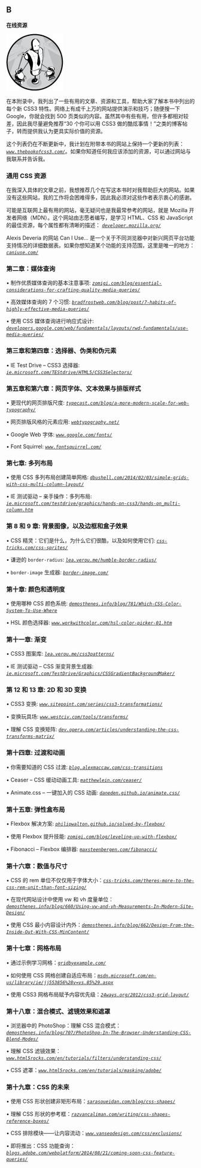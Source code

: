 ## B

**在线资源**

![Image](img/common-01.jpg)

在本附录中，我列出了一些有用的文章、资源和工具，帮助大家了解本书中列出的每个新 CSS3 特性。网络上有成千上万的网站提供演示和技巧；随便搜一下 Google，你就会找到 500 页类似的内容。虽然其中有些有用，但许多都相对较差，因此我尽量避免推荐“30 个你可以用 CSS3 做的酷炫事情！”之类的博客帖子，转而提供我认为更具实际价值的资源。

这个列表仍在不断更新中，我计划在附带本书的网站上保持一个更新的列表： *[`www.thebookofcss3.com/`](http://www.thebookofcss3.com/)*。如果你知道任何我应该添加的资源，可以通过网站与我联系并告诉我。

### 通用 CSS 资源

在我深入具体的文章之前，我想推荐几个在写这本书时对我帮助巨大的网站。如果没有这些网站，我的工作将会困难得多，因此我必须对这些作者表示衷心的感谢。

可能是互联网上最有用的网站，毫无疑问也是我最常参考的网站，就是 Mozilla 开发者网络（MDN）。这个网站由志愿者编写，是学习 HTML、CSS 和 JavaScript 的最佳资源，每个属性都有清晰的描述： *[`developer.mozilla.org/`](https://developer.mozilla.org/)*

Alexis Deveria 的网站 Can I Use… 是一个关于不同浏览器中对新兴网页平台功能支持情况的详细数据表。如果你想知道某个功能的支持范围，这里是唯一的地方： *[`caniuse.com/`](http://caniuse.com/)*

### 第二章：媒体查询

• 制作优质媒体查询的基本注意事项: *[`zomigi.com/blog/essential-considerations-for-crafting-quality-media-queries/`](http://zomigi.com/blog/essential-considerations-for-crafting-quality-media-queries/)*

• 高效媒体查询的 7 个习惯: *[`bradfrostweb.com/blog/post/7-habits-of-highly-effective-media-queries/`](http://bradfrostweb.com/blog/post/7-habits-of-highly-effective-media-queries/)*

• 使用 CSS 媒体查询进行响应式设计: *[`developers.google.com/web/fundamentals/layouts/rwd-fundamentals/use-media-queries/`](https://developers.google.com/web/fundamentals/layouts/rwd-fundamentals/use-media-queries/)*

### 第三章和第四章：选择器、伪类和伪元素

• IE Test Drive – CSS3 选择器: *[`ie.microsoft.com/TEStdrive/HTML5/CSS3Selectors/`](http://ie.microsoft.com/TEStdrive/HTML5/CSS3Selectors/)*

### 第五章和第六章：网页字体、文本效果与排版样式

• 更现代的网页排版尺度: *[`typecast.com/blog/a-more-modern-scale-for-web-typography/`](http://typecast.com/blog/a-more-modern-scale-for-web-typography/)*

• 网页排版风格的元素应用: *[`webtypography.net/`](http://webtypography.net/)*

• Google Web 字体: *[`www.google.com/fonts/`](https://www.google.com/fonts/)*

• Font Squirrel: *[`www.fontsquirrel.com/`](http://www.fontsquirrel.com/)*

### 第七章: 多列布局

• 使用 CSS 多列布局创建简单网格: *[`dbushell.com/2014/02/03/simple-grids-with-css-multi-column-layout/`](http://dbushell.com/2014/02/03/simple-grids-with-css-multi-column-layout/)*

• IE 测试驱动 – 亲手操作：多列布局: *[`ie.microsoft.com/testdrive/graphics/hands-on-css3/hands-on_multi-column.htm`](http://ie.microsoft.com/testdrive/graphics/hands-on-css3/hands-on_multi-column.htm)*

### 第 8 和 9 章: 背景图像，以及边框和盒子效果

• CSS 精灵：它们是什么，为什么它们很酷，以及如何使用它们: *[`css-tricks.com/css-sprites/`](http://css-tricks.com/css-sprites/)*

• 谦逊的 `border-radius`: *[`lea.verou.me/humble-border-radius/`](http://lea.verou.me/humble-border-radius/)*

• `border-image` 生成器: *[`border-image.com/`](http://border-image.com/)*

### 第十章: 颜色和透明度

• 使用哪种 CSS 颜色系统: *[`demosthenes.info/blog/781/Which-CSS-Color-System-To-Use-Where`](http://demosthenes.info/blog/781/Which-CSS-Color-System-To-Use-Where)*

• HSL 颜色选择器: *[`www.workwithcolor.com/hsl-color-picker-01.htm`](http://www.workwithcolor.com/hsl-color-picker-01.htm)*

### 第十一章: 渐变

• CSS3 图案库: *[`lea.verou.me/css3patterns/`](http://lea.verou.me/css3patterns/)*

• IE 测试驱动 – CSS 渐变背景生成器: *[`ie.microsoft.com/TestDrive/Graphics/CSSGradientBackgroundMaker/`](http://ie.microsoft.com/TestDrive/Graphics/CSSGradientBackgroundMaker/)*

### 第 12 和 13 章: 2D 和 3D 变换

• CSS3 变换: *[`www.sitepoint.com/series/css3-transformations/`](http://www.sitepoint.com/series/css3-transformations/)*

• 变换玩具场: *[`www.westciv.com/tools/transforms/`](http://www.westciv.com/tools/transforms/)*

• 理解 CSS 变换矩阵: *[`dev.opera.com/articles/understanding-the-css-transforms-matrix/`](http://dev.opera.com/articles/understanding-the-css-transforms-matrix/)*

### 第十四章: 过渡和动画

• 你需要知道的 CSS 过渡: *[`blog.alexmaccaw.com/css-transitions`](http://blog.alexmaccaw.com/css-transitions)*

• Ceaser – CSS 缓动动画工具: *[`matthewlein.com/ceaser/`](http://matthewlein.com/ceaser/)*

• Animate.css – 一键加入的 CSS 动画: *[`daneden.github.io/animate.css/`](http://daneden.github.io/animate.css/)*

### 第十五章: 弹性盒布局

• Flexbox 解决方案: *[`philipwalton.github.io/solved-by-flexbox/`](http://philipwalton.github.io/solved-by-flexbox/)*

• 使用 Flexbox 提升技能: *[`zomigi.com/blog/leveling-up-with-flexbox/`](http://zomigi.com/blog/leveling-up-with-flexbox/)*

• Fibonacci – Flexbox 编排器: *[`maxsteenbergen.com/fibonacci/`](http://maxsteenbergen.com/fibonacci/)*

### 第十六章：数值与尺寸

• CSS 的 rem 单位不仅仅用于字体大小：*[`css-tricks.com/theres-more-to-the-css-rem-unit-than-font-sizing/`](http://css-tricks.com/theres-more-to-the-css-rem-unit-than-font-sizing/)*

• 在现代网站设计中使用 vw 和 vh 度量单位：*[`demosthenes.info/blog/660/Using-vw-and-vh-Measurements-In-Modern-Site-Design/`](http://demosthenes.info/blog/660/Using-vw-and-vh-Measurements-In-Modern-Site-Design/)*

• 使用 CSS 最小内容设计内外：*[`demosthenes.info/blog/662/Design-From-the-Inside-Out-With-CSS-MinContent/`](http://demosthenes.info/blog/662/Design-From-the-Inside-Out-With-CSS-MinContent/)*

### 第十七章：网格布局

• 通过示例学习网格：*[`gridbyexample.com/`](http://gridbyexample.com/)*

• 如何使用 CSS 网格创建自适应布局：*[`msdn.microsoft.com/en-us/library/ie/jj553856%28v=vs.85%29.aspx`](http://msdn.microsoft.com/en-us/library/ie/jj553856%28v=vs.85%29.aspx)*

• 使用 CSS3 网格布局赋予内容优先级：*[`24ways.org/2012/css3-grid-layout/`](http://24ways.org/2012/css3-grid-layout/)*

### 第十八章：混合模式、滤镜效果和遮罩

• 浏览器中的 PhotoShop：理解 CSS 混合模式：*[`demosthenes.info/blog/707/PhotoShop-In-The-Browser-Understanding-CSS-Blend-Modes/`](http://demosthenes.info/blog/707/PhotoShop-In-The-Browser-Understanding-CSS-Blend-Modes/)*

• 理解 CSS 滤镜效果：*[`www.html5rocks.com/en/tutorials/filters/understanding-css/`](http://www.html5rocks.com/en/tutorials/filters/understanding-css/)*

• CSS 遮罩：*[`www.html5rocks.com/en/tutorials/masking/adobe/`](http://www.html5rocks.com/en/tutorials/masking/adobe/)*

### 第十九章：CSS 的未来

• 使用 CSS 形状创建非矩形布局：*[`sarasoueidan.com/blog/css-shapes/`](http://sarasoueidan.com/blog/css-shapes/)*

• 理解 CSS 形状的参考框：*[`razvancaliman.com/writing/css-shapes-reference-boxes/`](http://razvancaliman.com/writing/css-shapes-reference-boxes/)*

• CSS 排除模块——让内容流动：*[`www.vanseodesign.com/css/exclusions/`](http://www.vanseodesign.com/css/exclusions/)*

• 即将推出：CSS 功能查询：*[`blogs.adobe.com/webplatform/2014/08/21/coming-soon-css-feature-queries/`](http://blogs.adobe.com/webplatform/2014/08/21/coming-soon-css-feature-queries/)*
